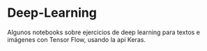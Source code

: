 # Deep-Learning
Algunos notebooks sobre ejercicios de deep learning para textos e imágenes con Tensor Flow, usando la api Keras.

